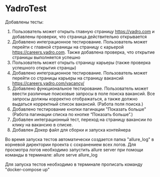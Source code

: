 # YadroTest

Добавлены тесты:

1) Пользователь может открыть главную страницу https://yadro.com и добавлены проверки, что страница действительно
   открывается
2) Добавлено интеграционное тестирование. Пользователь может перейти с главной страницы на страницу с
   карьерой https://careers.yadro.com. Также добавлена проверка, что открытие страницы выполняется успешно
3) Пользователь может открыть страницу карьеры (также проверка успешного открытия странцы)
4) Добавлено интеграционное тестирование. Пользователь может перейти со страницы карьеры на страницу
   вакансий https://careers.yadro.com/vacancy/
5) Добавлено функциональное тестирование. Пользователь может ввести различные поисковые запросы в поле поиска вакансий.
   Все запросы должны корректно отображаться, а также должно выдаться корректный список вакансий. (Работа поля поиска.)
6) Добавлено тестирование кнопки пагинации "Показать больше" (Работа пагинации списка по кнопке “Показать больше”.)
7) Добавлен интеграционный тест, переход на страницу вакансии по клику на вакансию в списке.
8) Добавлен Докер файл для сборки и запуска контейнера

Во время запуска тестов автоматически создается папка "allure_log" в корневой директории проекта с сохранением всех логов.
Для просмотра логов необходимо запустить allure server при помощи команды в терминале: allure serve allure_log


Для запуска тестов необходимо в терминале прописать команду "docker-compose up"